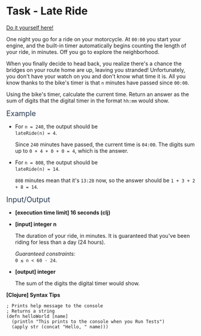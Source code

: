 # Task - Late Ride

[Do it yourself here!](https://app.codesignal.com/arcade/code-arcade/intro-gates/aiKck9MwwAKyF8D4L)

<p>One night you go for a ride on your motorcycle. At <code>00:00</code> you start your engine, and the built-in timer automatically begins counting the length of your ride, in minutes. Off you go to explore the neighborhood.</p>
<p>When you finally decide to head back, you realize there's a chance the bridges on your route home are up, leaving you stranded! Unfortunately, you don't have your watch on you and don't know what time it is. All you know thanks to the bike's timer is that <code>n</code> minutes have passed since <code>00:00</code>.</p>
<p>Using the bike's timer, calculate the current time. Return an answer as the sum of digits that the digital timer in the format <code>hh:mm</code> would show.</p>
<p><span class="markdown--header" style="color:#2b3b52;font-size:1.4em">Example</span></p>
<ul>
<li>
<p>For <code>n = 240</code>, the output should be<br>
<code>lateRide(n) = 4</code>.</p>
<p>Since <code>240</code> minutes have passed, the current time is <code>04:00</code>. The digits sum up to <code>0 + 4 + 0 + 0 = 4</code>, which is the answer.</p>
</li>
<li>
<p>For <code>n = 808</code>, the output should be<br>
<code>lateRide(n) = 14</code>.</p>
<p><code>808</code> minutes mean that it's <code>13:28</code> now, so the answer should be <code>1 + 3 + 2 + 8 = 14</code>.</p>
</li>
</ul>
<p><span class="markdown--header" style="color:#2b3b52;font-size:1.4em">Input/Output</span></p>
<ul>
<li>
<p><strong>[execution time limit] 16 seconds (clj)</strong></p>
</li>
<li>
<p><strong>[input] integer n</strong></p>
<p>The duration of your ride, in minutes. It is guaranteed that you've been riding for less than a day (24 hours).</p>
<p><em>Guaranteed constraints:</em><br>
<code>0 ≤ n &lt; 60 · 24</code>.</p>
</li>
<li>
<p><strong>[output] integer</strong></p>
<p>The sum of the digits the digital timer would show.</p>
</li>
</ul>
<p><strong>[Clojure] Syntax Tips</strong></p>
<pre><code class="language-clojure"><span class="hljs-comment">; Prints help message to the console</span>
<span class="hljs-comment">; Returns a string</span>
(<span class="hljs-keyword">defn</span> <span class="hljs-title">helloWorld</span> [name] 
  (<span class="hljs-name">println</span> <span class="hljs-string">"This prints to the console when you Run Tests"</span>)
  (<span class="hljs-name"><span class="hljs-builtin-name">apply</span></span> str (<span class="hljs-name"><span class="hljs-builtin-name">concat</span></span> <span class="hljs-string">"Hello, "</span> name)))
</code></pre>

